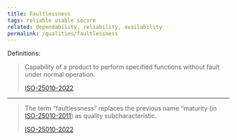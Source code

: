 ```yaml
---
title: Faultlessness
tags: reliable usable secure
related: dependability, reliability, availability
permalink: /qualities/faultlessness
---
```


Definitions:

>Capability of a product to perform specified functions without fault under normal operation.
>
>[ISO-25010-2022](/references/#iso-25010-2022)

<hr class="with-no-margin"/>

>The term “faultlessness” replaces the previous name “maturity (in [ISO-25010-2011](/references/#iso-25010-2011)) as quality subcharacteristic.
>
>[ISO-25010-2022](/references/#iso-25010-2022)

